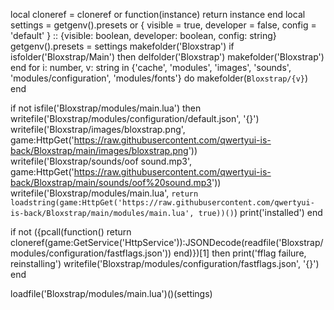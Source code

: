 local cloneref = cloneref or function(instance) return instance end
local settings = getgenv().presets or {
    visible = true,
    developer = false,
    config = 'default'
} :: {visible: boolean, developer: boolean, config: string}
getgenv().presets = settings
makefolder('Bloxstrap')
if isfolder('Bloxstrap/Main') then
    delfolder('Bloxstrap')
    makefolder('Bloxstrap')
end
for i: number, v: string in {'cache', 'modules', 'images', 'sounds', 'modules/configuration', 'modules/fonts'} do
    makefolder(`Bloxstrap/{v}`)
end

if not isfile('Bloxstrap/modules/main.lua') then
    writefile('Bloxstrap/modules/configuration/default.json', '{}')
    writefile('Bloxstrap/images/bloxstrap.png', game:HttpGet('https://raw.githubusercontent.com/qwertyui-is-back/Bloxstrap/main/images/bloxstrap.png'))
    writefile('Bloxstrap/sounds/oof sound.mp3', game:HttpGet('https://raw.githubusercontent.com/qwertyui-is-back/Bloxstrap/main/sounds/oof%20sound.mp3'))
    writefile('Bloxstrap/modules/main.lua', `return loadstring(game:HttpGet('https://raw.githubusercontent.com/qwertyui-is-back/Bloxstrap/main/modules/main.lua', true))()`)
    print('installed')
end

if not ({pcall(function() return cloneref(game:GetService('HttpService')):JSONDecode(readfile('Bloxstrap/modules/configuration/fastflags.json')) end)})[1] then
    print('fflag failure, reinstalling')
    writefile('Bloxstrap/modules/configuration/fastflags.json', '{}')
end


loadfile('Bloxstrap/modules/main.lua')()(settings)
